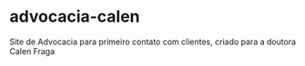 # advocacia-calen
 Site de Advocacia para primeiro contato com clientes, criado para a doutora Calen Fraga
